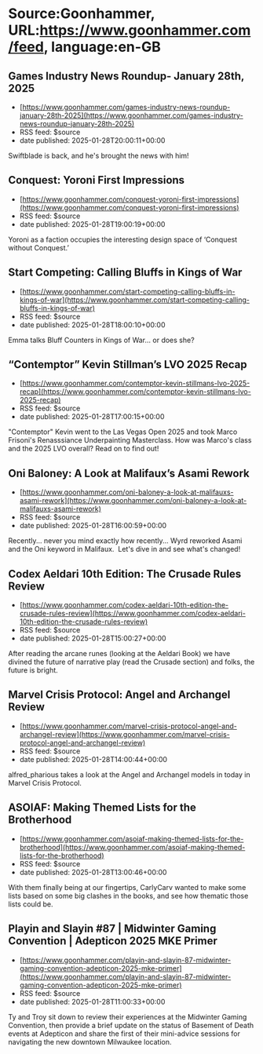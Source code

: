 # Source:Goonhammer, URL:https://www.goonhammer.com/feed, language:en-GB

## Games Industry News Roundup- January 28th, 2025
 - [https://www.goonhammer.com/games-industry-news-roundup-january-28th-2025](https://www.goonhammer.com/games-industry-news-roundup-january-28th-2025)
 - RSS feed: $source
 - date published: 2025-01-28T20:00:11+00:00

Swiftblade is back, and he's brought the news with him!

## Conquest: Yoroni First Impressions
 - [https://www.goonhammer.com/conquest-yoroni-first-impressions](https://www.goonhammer.com/conquest-yoroni-first-impressions)
 - RSS feed: $source
 - date published: 2025-01-28T19:00:19+00:00

Yoroni as a faction occupies the interesting design space of ‘Conquest without Conquest.’

## Start Competing: Calling Bluffs in Kings of War
 - [https://www.goonhammer.com/start-competing-calling-bluffs-in-kings-of-war](https://www.goonhammer.com/start-competing-calling-bluffs-in-kings-of-war)
 - RSS feed: $source
 - date published: 2025-01-28T18:00:10+00:00

Emma talks Bluff Counters in Kings of War... or does she?

## “Contemptor” Kevin Stillman’s LVO 2025 Recap
 - [https://www.goonhammer.com/contemptor-kevin-stillmans-lvo-2025-recap](https://www.goonhammer.com/contemptor-kevin-stillmans-lvo-2025-recap)
 - RSS feed: $source
 - date published: 2025-01-28T17:00:15+00:00

"Contemptor" Kevin went to the Las Vegas Open 2025 and took Marco Frisoni's Renasssiance Underpainting Masterclass. How was Marco's class and the 2025 LVO overall? Read on to find out!

## Oni Baloney: A Look at Malifaux’s Asami Rework
 - [https://www.goonhammer.com/oni-baloney-a-look-at-malifauxs-asami-rework](https://www.goonhammer.com/oni-baloney-a-look-at-malifauxs-asami-rework)
 - RSS feed: $source
 - date published: 2025-01-28T16:00:59+00:00

Recently... never you mind exactly how recently... Wyrd reworked Asami and the Oni keyword in Malifaux.  Let's dive in and see what's changed!

## Codex Aeldari 10th Edition: The Crusade Rules Review
 - [https://www.goonhammer.com/codex-aeldari-10th-edition-the-crusade-rules-review](https://www.goonhammer.com/codex-aeldari-10th-edition-the-crusade-rules-review)
 - RSS feed: $source
 - date published: 2025-01-28T15:00:27+00:00

After reading the arcane runes (looking at the Aeldari Book) we have divined the future of narrative play (read the Crusade section) and folks, the future is bright.

## Marvel Crisis Protocol: Angel and Archangel Review
 - [https://www.goonhammer.com/marvel-crisis-protocol-angel-and-archangel-review](https://www.goonhammer.com/marvel-crisis-protocol-angel-and-archangel-review)
 - RSS feed: $source
 - date published: 2025-01-28T14:00:44+00:00

alfred_pharious takes a look at the Angel and Archangel models in today in Marvel Crisis Protocol.

## ASOIAF: Making Themed Lists for the Brotherhood
 - [https://www.goonhammer.com/asoiaf-making-themed-lists-for-the-brotherhood](https://www.goonhammer.com/asoiaf-making-themed-lists-for-the-brotherhood)
 - RSS feed: $source
 - date published: 2025-01-28T13:00:46+00:00

With them finally being at our fingertips, CarlyCarv wanted to make some lists based on some big clashes in the books, and see how thematic those lists could be.

## Playin and Slayin #87 | Midwinter Gaming Convention | Adepticon 2025 MKE Primer
 - [https://www.goonhammer.com/playin-and-slayin-87-midwinter-gaming-convention-adepticon-2025-mke-primer](https://www.goonhammer.com/playin-and-slayin-87-midwinter-gaming-convention-adepticon-2025-mke-primer)
 - RSS feed: $source
 - date published: 2025-01-28T11:00:33+00:00

Ty and Troy sit down to review their experiences at the Midwinter Gaming Convention, then provide a brief update on the status of Basement of Death events at Adepticon and share the first of their mini-advice sessions for navigating the new downtown Milwaukee location.

